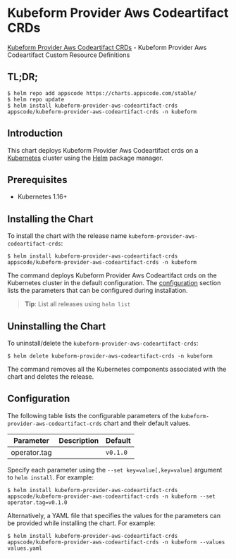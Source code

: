 # Kubeform Provider Aws Codeartifact CRDs

[Kubeform Provider Aws Codeartifact CRDs](https://github.com/kubeform) - Kubeform Provider Aws Codeartifact Custom Resource Definitions

## TL;DR;

```console
$ helm repo add appscode https://charts.appscode.com/stable/
$ helm repo update
$ helm install kubeform-provider-aws-codeartifact-crds appscode/kubeform-provider-aws-codeartifact-crds -n kubeform
```

## Introduction

This chart deploys Kubeform Provider Aws Codeartifact crds on a [Kubernetes](http://kubernetes.io) cluster using the [Helm](https://helm.sh) package manager.

## Prerequisites

- Kubernetes 1.16+

## Installing the Chart

To install the chart with the release name `kubeform-provider-aws-codeartifact-crds`:

```console
$ helm install kubeform-provider-aws-codeartifact-crds appscode/kubeform-provider-aws-codeartifact-crds -n kubeform
```

The command deploys Kubeform Provider Aws Codeartifact crds on the Kubernetes cluster in the default configuration. The [configuration](#configuration) section lists the parameters that can be configured during installation.

> **Tip**: List all releases using `helm list`

## Uninstalling the Chart

To uninstall/delete the `kubeform-provider-aws-codeartifact-crds`:

```console
$ helm delete kubeform-provider-aws-codeartifact-crds -n kubeform
```

The command removes all the Kubernetes components associated with the chart and deletes the release.

## Configuration

The following table lists the configurable parameters of the `kubeform-provider-aws-codeartifact-crds` chart and their default values.

|  Parameter   | Description | Default  |
|--------------|-------------|----------|
| operator.tag |             | `v0.1.0` |


Specify each parameter using the `--set key=value[,key=value]` argument to `helm install`. For example:

```console
$ helm install kubeform-provider-aws-codeartifact-crds appscode/kubeform-provider-aws-codeartifact-crds -n kubeform --set operator.tag=v0.1.0
```

Alternatively, a YAML file that specifies the values for the parameters can be provided while
installing the chart. For example:

```console
$ helm install kubeform-provider-aws-codeartifact-crds appscode/kubeform-provider-aws-codeartifact-crds -n kubeform --values values.yaml
```
